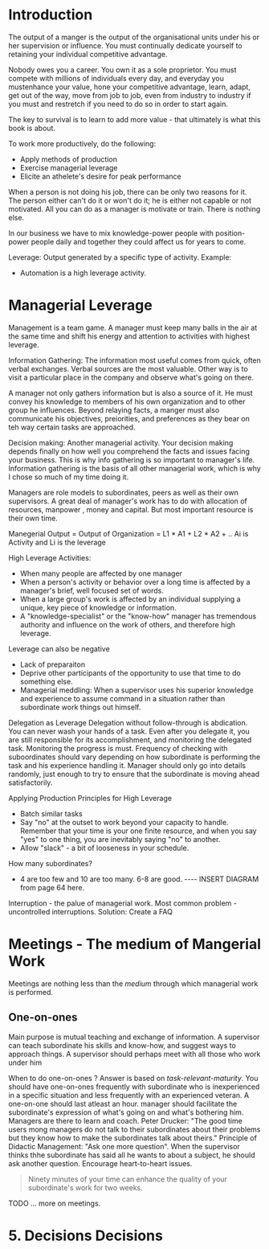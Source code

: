 # Introduction 

The  output of a manger is the output of the organisational units under his or her supervision or influence. 
You must continually dedicate yourself to retaining your individual competitive advantage.

Nobody owes you a career. You own it as a sole proprietor. You must compete with millions of individuals every day, and everyday you mustenhance your value, hone your competitive advantage, learn, adapt, get out of the way, move from job to job, even from industry to industry if you must and restretch if you need to do so in order to start again. 

The key to survival is to learn to add more value - that ultimately is what this book is about. 

To work more productively, do the following:
- Apply methods of production
- Exercise managerial leverage
- Elicite an athelete's desire for peak performance

When a person is not doing his job, there can be only two reasons for it. The person either can't do it or won't do it; he is either not capable or not motivated. All you can do as a manager is motivate or train. There is nothing else. 

In our business we have to mix knowledge-power people with position-power people daily and together they could affect us for years to come. 

Leverage: Output generated by a specific type of activity. 
Example: 
- Automation is a high leverage activity.

# Managerial Leverage

Management is a team game.
A manager must keep many balls in the air at the same time and shift his energy and attention to activities with highest leverage.

Information Gathering:
The information most useful comes from quick, often verbal exchanges. Verbal sources are the most valuable.
Other way is to visit a particular place in the company and observe what's going on there.

A manager not only gathers information but is also a source of it. He must convey his knowledge to members of his own organization and to other group he influences. Beyond relaying facts, a manger must also communicate his objectives, preiorities, and preferences as they bear on teh way certain tasks are approached.

Decision making: Another managerial activity. Your decision making depends finally on how well you comprehend the facts and issues facing your business. This is why info gathering is so important to manager's life. 
Information gathering is the basis of all other managerial work, which is why I chose so much of my time doing it. 

Managers are role models to subordinates, peers as well as their own supervisors.
A great deal of manager's work has to do with allocation of resources, manpower , money and capital. But most important resource is their own time. 

Manegerial Output = Output of Organization
                  = L1 * A1 + L2 * A2 + .. 
                  Ai is Activity and Li is the leverage

High Leverage Activities:
- When many people are affected by one manager 
- When a person's activity or behavior over a long time is affected by a manager's brief, well focused set of words.
- When a large group's work is affected by an individual supplying a unique, key piece of knowledge or information. 
- A "knowledge-specialist" or the "know-how" manager has tremendous authority and influence on the work of others, and therefore high leverage.

Leverage can also be negative
- Lack of preparaiton
- Deprive other participants of the opportunity to use that time to do something else.
- Managerial meddling: When a supervisor uses his superior knowledge and experience to assume command in a situation rather than subordinate work things out himself. 

Delegation as Leverage
Delegation without follow-through is abdication. You can never wash your hands of a task. Even after you delegate it, you are still responsible for its accomplishment, and monitoring the delegated task. 
Monitoring the progress is must. Frequency of checking with suboordinates should vary depending on how subordinate is performing the task and his experience handling it. 
Manager should only go into details randomly, just enough to try to ensure that the subordinate is moving ahead satisfactorily. 

Applying Production Principles for High Leverage
- Batch similar tasks
- Say "no" at the outset to work beyond your capacity to handle. Remember that your time is your one finite resource, and when you say "yes" to one thing, you are inevitably saying "no" to another.
- Allow "slack" - a bit of looseness in your schedule.

How many subordinates?
- 4 are too few and 10 are too many. 6-8 are good.
---- INSERT DIAGRAM from page 64 here.

Interruption - the palue of managerial work. 
Most common problem - uncontrolled interruptions.
Solution: Create a FAQ

# Meetings - The medium of Mangerial Work 

Meetings are nothing less than the *medium* through which managerial work is performed. 

## One-on-ones
Main purpose is mutual teaching and exchange of information.
A supervisor can teach subordinate his skills and know-how, and suggest ways to approach things.
A supervisor should perhaps meet with all those who work under him

When to do one-on-ones ? 
Answer is based on *task-relevant-maturity*.
You should have one-on-ones frequently with subordinate who is inexperienced in a specific situation and less frequently with an experienced veteran.
A one-on-one should last atleast an hour. manager should facilitate the subordinate's expression of what's going on and what's bothering him. Managers are there to learn and coach. 
Peter Drucker: "The good time users mong managers do not talk to their subordinates about their problems but they know how to make the subordinates talk about theirs."
Principle of Didactic Management: "Ask one more question". When the supervisor thinks thhe subordinate has said all he wants to about a subject, he should ask another question.
Encourage heart-to-heart issues.
> Ninety minutes of your time can enhance the quality of your subordinate's work for two weeks.

TODO ... more on meetings.

# 5. Decisions Decisions






